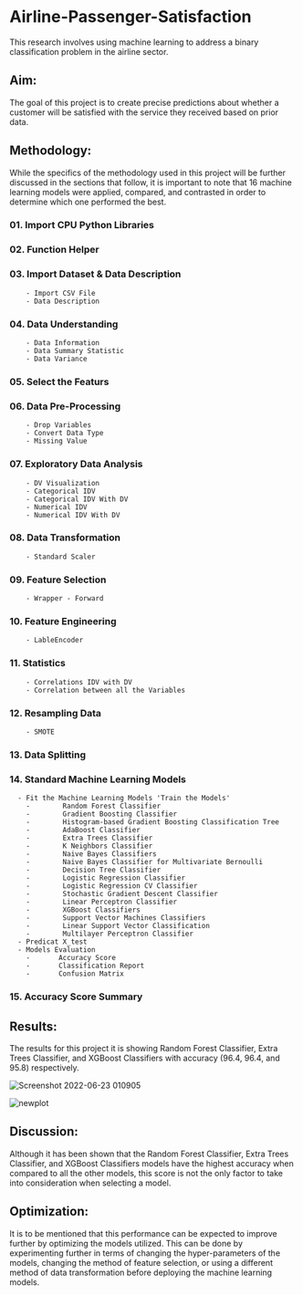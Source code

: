 # Airline-Passenger-Satisfaction

This research involves using machine learning to address a binary classification problem in the airline sector.

## Aim:
The goal of this project is to create precise predictions about whether a customer will be satisfied with the service they received based on prior data.

## Methodology:
While the specifics of the methodology used in this project will be further discussed in the sections that follow, it is important to note that 16 machine learning models were applied, compared, and contrasted in order to determine which one performed the best.

### 01. Import CPU Python Libraries 

### 02. Function Helper

### 03. Import Dataset & Data Description
        - Import CSV File
        - Data Description

### 04. Data Understanding
        - Data Information
        - Data Summary Statistic
        - Data Variance

### 05. Select the Featurs

### 06. Data Pre-Processing
        - Drop Variables 
        - Convert Data Type
        - Missing Value

### 07. Exploratory Data Analysis
        - DV Visualization
        - Categorical IDV
        - Categorical IDV With DV
        - Numerical IDV
        - Numerical IDV With DV

### 08. Data Transformation
        - Standard Scaler

### 09. Feature Selection
        - Wrapper - Forward

### 10. Feature Engineering 
        - LableEncoder

### 11. Statistics
        - Correlations IDV with DV
        - Correlation between all the Variables

### 12. Resampling Data
        - SMOTE

### 13. Data Splitting 

### 14. Standard Machine Learning Models 
      - Fit the Machine Learning Models 'Train the Models'
        -        Random Forest Classifier
        -        Gradient Boosting Classifier
        -        Histogram-based Gradient Boosting Classification Tree
        -        AdaBoost Classifier
        -        Extra Trees Classifier
        -        K Neighbors Classifier
        -        Naive Bayes Classifiers
        -        Naive Bayes Classifier for Multivariate Bernoulli
        -        Decision Tree Classifier
        -        Logistic Regression Classifier
        -        Logistic Regression CV Classifier
        -        Stochastic Gradient Descent Classifier
        -        Linear Perceptron Classifier
        -        XGBoost Classifiers
        -        Support Vector Machines Classifiers
        -        Linear Support Vector Classification
        -        Multilayer Perceptron Classifier
      - Predicat X_test
      - Models Evaluation
        -       Accuracy Score
        -       Classification Report
        -       Confusion Matrix

### 15. Accuracy Score Summary 

## Results:
The results for this project it is showing Random Forest Classifier, Extra Trees Classifier, and XGBoost Classifiers with accuracy (96.4, 96.4, and 95.8) respectively.

![Screenshot 2022-06-23 010905](https://user-images.githubusercontent.com/82437810/175097033-58eb89dc-1396-42a2-b0fa-21f44492bcec.png)


![newplot](https://user-images.githubusercontent.com/82437810/175095570-b5fac421-54c9-4068-b93e-815760cd9f3e.png)

## Discussion:
Although it has been shown that the  Random Forest Classifier, Extra Trees Classifier, and XGBoost Classifiers models have the highest accuracy when compared to all the other models, this score is not the only factor to take into consideration when selecting a model.

## Optimization:
It is to be mentioned that this performance can be expected to improve further by optimizing the models utilized. This can be done by experimenting further in terms of changing the hyper-parameters of the models, changing the method of feature selection, or using a different method of data transformation before deploying the machine learning models.
